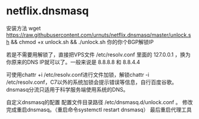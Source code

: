 # netflix.dnsmasq
安装方法
wget https://raw.githubusercontent.com/urnuts/netflix.dnsmasq/master/unlock.sh && chmod +x unlock.sh && ./unlock.sh 你的你个BGP解锁IP

若是不需要用解锁了，直接把VPS文件 /etc/resolv.conf 里面的 127.0.0.1 ，换为你原来的DNS IP就可以了。一般来说是 8.8.8.8 和 8.8.4.4

可使用chattr +i /etc/resolv.conf进行文件加锁，解锁chattr -i /etc/resolv.conf，C7以外的系统加锁会提示错误等信息，自行百度谷歌。
dnsmasq分流只适用于科学服务端使用系统的DNS。

自定义dnsmasq的配置
配置文件目录路径 /etc/dnsmasq.d/unlock.conf 。
修改完成重启dnsmasq。（重启命令systemctl restart dnsmasq）
最后重启代理工具
